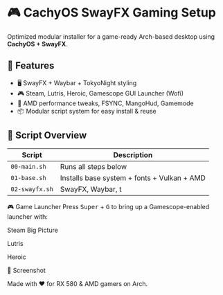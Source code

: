 # 🎮 CachyOS SwayFX Gaming Setup

Optimized modular installer for a game-ready Arch-based desktop using **CachyOS + SwayFX**.

## 🚀 Features

- 🖥️ SwayFX + Waybar + TokyoNight styling
- 🎮 Steam, Lutris, Heroic, Gamescope GUI Launcher (Wofi)
- 🔧 AMD performance tweaks, FSYNC, MangoHud, Gamemode
- 📦 Modular script system for easy install & reuse

## 📂 Script Overview

| Script | Description |
|--------|-------------|
| `00-main.sh` | Runs all steps below |
| `01-base.sh` | Installs base system + fonts + Vulkan + AMD |
| `02-swayfx.sh` | SwayFX, Waybar, t

🎮 Game Launcher
Press <kbd>Super</kbd> + <kbd>G</kbd> to bring up a Gamescope-enabled launcher with:

Steam Big Picture

Lutris

Heroic

📸 Screenshot


Made with ❤️ for RX 580 & AMD gamers on Arch.
